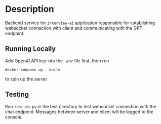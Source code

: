 # Description
Backend service for `interview-ai` application responsible for establishing websocket connection with client and communicating with the GPT endpoint.

## Running Locally
Add OpenAI API key into the `.env` file first, then run

    docker compose up --build

to spin up the server

## Testing
Run `test_ws.py` in the test directory to test websocket connection with the chat endpoint. Messages between server and client will be logged to the console.





